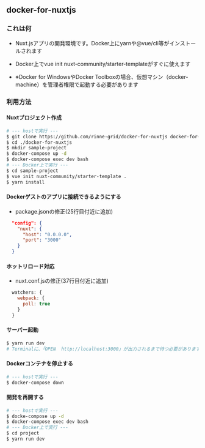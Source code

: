 ## docker-for-nuxtjs

### これは何

* Nuxt.jsアプリの開発環境です。Docker上にyarnや@vue/cli等がインストールされます
* Docker上でvue init nuxt-community/starter-templateがすぐに使えます

* ※Docker for WindowsやDocker Toolboxの場合、仮想マシン（docker-machine）を管理者権限で起動する必要があります

### 利用方法

#### Nuxtプロジェクト作成

``` bash
# --- hostで実行 ---
$ git clone https://github.com/rinne-grid/docker-for-nuxtjs docker-for-nuxtjs
$ cd ./docker-for-nuxtjs
$ mkdir sample-project
$ docker-compose up -d
$ docker-compose exec dev bash
# --- Docker上で実行 ---
$ cd sample-project
$ vue init nuxt-community/starter-template .
$ yarn install
```

#### Dockerゲストのアプリに接続できるようにする

* package.jsonの修正(25行目付近に追加)

```json
  "config": {
    "nuxt": {
      "host": "0.0.0.0",
      "port": "3000"
    }
  }
```

#### ホットリロード対応

* nuxt.conf.jsの修正(37行目付近に追加)

```js
  watchers: {
    webpack: {
      poll: true
    }
  }
```

#### サーバー起動

```bash
$ yarn run dev
# Terminalに、「OPEN  http://localhost:3000」が出力されるまで待つ必要があります
```

#### Dockerコンテナを停止する

```bash
# --- hostで実行 ---
$ docker-compose down
```

#### 開発を再開する

```bash
# --- hostで実行 ---
$ docke-compose up -d
$ docker-compose exec dev bash
# --- Docker上で実行 ---
$ cd project
$ yarn run dev
```

